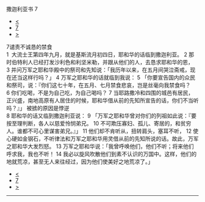 ﻿





 撒迦利亚书 7




* [<](bible/ZEC06.md)
* [7](bible/ZEC.md)
* [>](bible/ZEC08.md)



 
7谴责不诚恳的禁食  
1  大流士王第四年九月，就是基斯流月初四日，耶和华的话临到撒迦利亚。 
2 那时伯特利人已经打发沙利色和利坚米勒，并跟从他们的人，去恳求耶和华的恩， 
3 并问万军之耶和华殿中的祭司和先知说：「我历年以来，在五月间哭泣斋戒，现在还当这样行吗？」 
4 万军之耶和华的话就临到我说： 
5 「你要宣告国内的众民和祭司，说：『你们这七十年，在五月、七月禁食悲哀，岂是丝毫向我禁食吗？ 
6 你们吃喝，不是为自己吃，为自己喝吗？ 
7 当耶路撒冷和四围的城邑有居民，正兴盛，南地高原有人居住的时候，耶和华借从前的先知所宣告的话，你们不当听吗？』」 被掳的原因是悖逆  
8 耶和华的话又临到撒迦利亚说： 
9 「万军之耶和华曾对你们的列祖如此说：『要按至理判断，各人以慈爱怜悯弟兄。 
10 不可欺压寡妇、孤儿、寄居的，和贫穷人。谁都不可心里谋害弟兄。』」 
11 他们却不肯听从，扭转肩头，塞耳不听， 
12 使心硬如金钢石，不听律法和万军之耶和华用灵借从前的先知所说的话。故此，万军之耶和华大发烈怒。 
13 万军之耶和华说：「我曾呼唤他们，他们不听；将来他们呼求我，我也不听！ 
14 我必以旋风吹散他们到素不认识的万国中。这样，他们的地就荒凉，甚至无人来往经过，因为他们使美好之地荒凉了。」 
* [<](bible/ZEC06.md)
* [7](bible/ZEC.md)
* [>](bible/ZEC08.md)





---









